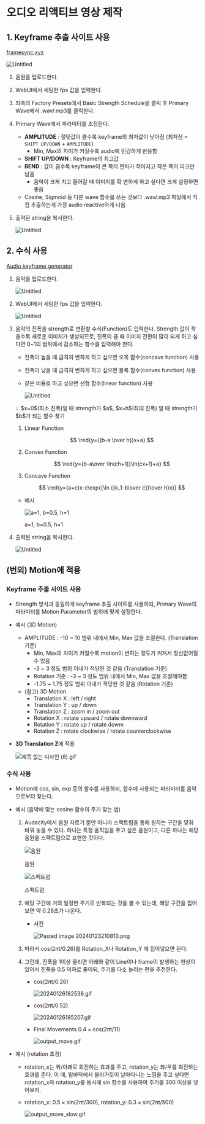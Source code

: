 # 오디오 리액티브 영상 제작

## 1. Keyframe 추출 사이트 사용

[framesync.xyz](https://www.framesync.xyz/)

![Untitled](media-audio-reactive/Untitled.png)

1. 음원을 업로드한다.
2. WebUI에서 세팅한 fps 값을 입력한다.
3. 좌측의 Factory Presets에서 Basic Strength Schedule을 클릭 후 Primary Wave에서 .wav/.mp3를 클릭한다.
4. Primary Wave에서 파라미터를 조정한다.
    - **AMPLITUDE** : 절댓값이 클수록 keyframe의 최저값이 낮아짐 (최저점 = `SHIPT UP/DOWN` + `AMPLITUDE`)
        - Min, Max의 차이가 커질수록 audio에 민감하게 반응함
    - **SHIFT UP/DOWN** : Keyframe의 최고값
    - **BEND** : 값이 클수록 keyframe이 큰 쪽의 편차가 작아지고 작은 쪽의 피크만 남음
        - 음악이 크게 치고 들어갈 때 이미지를 확 변하게 하고 싶다면 크게 설정하면 좋음
    - Cosine, Sigmoid 등 다른 wave 함수를 쓰는 것보다 .wav/.mp3 파일에서 직접 추출하는게 가장 audio reactive하게 나옴
5. 출력된 string을 복사한다.
    
    ![Untitled](media-audio-reactive/Untitled%201.png)
    

## 2. 수식 사용

[Audio keyframe generator](https://www.chigozie.co.uk/audio-keyframe-generator/)

1. 음악을 업로드한다.
    
    ![Untitled](media-audio-reactive/Untitled%202.png)
    
2. WebUI에서 세팅한 fps 값을 입력한다.
    
    ![Untitled](media-audio-reactive/Untitled%203.png)
    
3. 음악의 진폭을 strength로 변환할 수식(Function)도 입력한다. Strength 값이 작을수록 새로운 이미지가 생성되므로, 진폭이 클 때 이미지 전환이 많이 되게 하고 싶다면 0~1의 범위에서 감소하는 함수를 입력해야 한다.
    - 진폭이 높을 때 급격히 변하게 하고 싶으면 오목 함수(concave function) 사용
    - 진폭이 낮을 때 급격히 변하게 하고 싶으면 볼록 함수(convex function) 사용
    - 같은 비율로 하고 싶으면 선형 함수(linear function) 사용
        
        ![Untitled](media-audio-reactive/Untitled%204.png)
        
    
    <aside>
    💡 $x=0$(최소 진폭)일 때 strength가 $a$, $x=h$(최대 진폭) 일 때 strength가 $b$가 되는 함수 찾기
    
    </aside>
    
    1. Linear Function
        
        $$
        \red{y=({b-a \over h})x+a}
        $$
        
    2. Convex Function
        
        $$
        \red{y={b-a\over \ln(ch+1)}\ln(cx+1)+a}
        $$
        
    3. Concave Function 
        
        $$
        \red{y=(a+c)x-c\exp({\ln ({k_1-b\over c})\over h}x)}
        $$
        
    - 예시
        
        ![a=1, b=0.5, h=1](media-audio-reactive/Untitled%205.png)
        
        a=1, b=0.5, h=1
        
4. 출력된 string을 복사한다.
    
    ![Untitled](media-audio-reactive/Untitled%206.png)
    

## (번외) Motion에 적용

### Keyframe 추출 사이트 사용

- Strength 방식과 동일하게 keyframe 추출 사이트를 사용하되, Primary Wave의 파라미터를 Motion Parameter의 범위에 맞게 설정한다.
- 예시 (3D Motion)
    - AMPLITUDE : -10 ~ 10 범위 내에서 Min, Max 값을 조절한다. (Translation 기준)
        - Min, Max의 차이가 커질수록 motion이 변하는 정도가 커져서 정신없어질 수 있음
        - -3 ~ 3 정도 범위 이내가 적당한 것 같음 (Translation 기준)
        - Rotation 기준 : -3 ~ 3 정도 범위 내에서 Min, Max 값을 조절해야함
        - -1.75 ~ 1.75 정도 범위 이내가 적당한 것 같음 (Rotation 기준)
    - (참고) 3D Motion
        - Translation X : left / right
        - Translation Y : up / down
        - Translation Z : zoom in / zoom out
        - Rotation X : rotate upward / rotate downward
        - Rotation Y : rotate up / rotate dowm
        - Rotation Z :  rotate clockwise / rotate counterclockwise
- **3D Translation Z**에 적용
    
    ![제목 없는 디자인 (8).gif](media-audio-reactive/%25E1%2584%258C%25E1%2585%25A6%25E1%2584%2586%25E1%2585%25A9%25E1%2586%25A8_%25E1%2584%258B%25E1%2585%25A5%25E1%2586%25B9%25E1%2584%2582%25E1%2585%25B3%25E1%2586%25AB_%25E1%2584%2583%25E1%2585%25B5%25E1%2584%258C%25E1%2585%25A1%25E1%2584%258B%25E1%2585%25B5%25E1%2586%25AB_(8).gif)
    

### 수식 사용

- Motion에 cos, sin, exp 등의 함수를 사용하되, 함수에 사용되는 파라미터를 음악으로부터 찾는다.
- 예시 (음악에 맞는 cosine 함수의 주기 찾는 법)
    1. Audacity에서 음원 자르기 뿐만 아니라 스펙트럼을 통해 원하는 구간을 맞춰 바꿔 놓을 수 있다. 하나는 특정 움직임을 주고 싶은 음원이고, 다른 하나는 해당 음원을 스펙트럼으로 표현한 것이다.
        
        ![음원](media-audio-reactive/Pasted_image_20240123113806.png)
        
        음원
        
        ![스펙트럼](media-audio-reactive/Pasted_image_20240123105526.png)
        
        스펙트럼
        
    2. 해당 구간에 거의 일정한 주기로 반복되는 것을 볼 수 있는데, 해당 구간을 집어보면 약 0.26초가 나온다. 
        - 사진
            
            ![Pasted image 20240123210810.png](media-audio-reactive/Pasted_image_20240123210810.png)
            
    3. 따라서 $\mathrm{cos}(2\pi\mathrm{t}/0.26)$를 Rotation_X나 Rotation_Y 에 집어넣으면 된다.
    4. 그런데, 진폭을 1이상 올리면 아래와 같이 Line이나 frame이 발생하는 현상이 있어서 진폭을 0.5 이하로 줄이되, 주기를 다소 늘리는 편을 추천한다. 
        - $\mathrm{cos}(2\pi\mathrm{t}/0.26)$
            
            ![20240126182538.gif](media-audio-reactive/20240126182538.gif)
            
        - $\mathrm{cos}(2\pi\mathrm{t}/0.52)$
            
            ![20240126185207.gif](media-audio-reactive/20240126185207.gif)
            
        - Final Movements
        $0.4\times\mathrm{cos}(2\pi\mathrm{t}/11)$
            
            ![output_move.gif](media-audio-reactive/output_move.gif)
            
        
- 예시 (rotation 조정)
    - rotation_x는 위/아래로 회전하는 효과를 주고, rotation_y는 좌/우를 회전하는 효과를 준다. 이 때, 밑바닥에서 올라가듯이 날아다니는 느낌을 주고 싶다면  rotation_x와 rotation_y를 동시에 sin 함수를 사용하여 주기를 300 이상을 넣어보자.
    - rotation_x: $0.5\times\mathrm{sin}(2\pi\mathrm{t}/300)$, rotation_y: $0.3\times\mathrm{sin}(2\pi\mathrm{t}/500)$
        
        ![output_move_slow.gif](media-audio-reactive/output_move_slow.gif)
